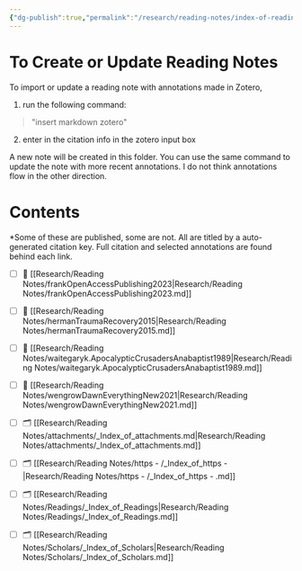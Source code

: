 ```yaml
---
{"dg-publish":true,"permalink":"/research/reading-notes/index-of-reading-notes/","tags":["MOC","gardenEntry"]}
---
```


# To Create or Update Reading Notes
To import or update a reading note with annotations made in Zotero, 
1. run the following command:
> "insert markdown zotero"
2. enter in the citation info in the zotero input box

A new note will be created in this folder.  You can use the same command to update the note with more recent annotations.  I do not think annotations flow in the other direction.

# Contents
*Some of these are published, some are not. All are titled by a auto-generated citation key.  Full citation and selected annotations are found behind each link. 


- [ ] 📄 [[Research/Reading Notes/frankOpenAccessPublishing2023\|Research/Reading Notes/frankOpenAccessPublishing2023.md]]
- [ ] 📄 [[Research/Reading Notes/hermanTraumaRecovery2015\|Research/Reading Notes/hermanTraumaRecovery2015.md]]
- [ ] 📄 [[Research/Reading Notes/waitegaryk.ApocalypticCrusadersAnabaptist1989\|Research/Reading Notes/waitegaryk.ApocalypticCrusadersAnabaptist1989.md]]
- [ ] 📄 [[Research/Reading Notes/wengrowDawnEverythingNew2021\|Research/Reading Notes/wengrowDawnEverythingNew2021.md]]
- [ ] 🗂️ [[Research/Reading Notes/attachments/_Index_of_attachments.md\|Research/Reading Notes/attachments/_Index_of_attachments.md]]
- [ ] 🗂️ [[Research/Reading Notes/https - /_Index_of_https - \|Research/Reading Notes/https - /_Index_of_https - .md]]
- [ ] 🗂️ [[Research/Reading Notes/Readings/_Index_of_Readings\|Research/Reading Notes/Readings/_Index_of_Readings.md]]
- [ ] 🗂️ [[Research/Reading Notes/Scholars/_Index_of_Scholars\|Research/Reading Notes/Scholars/_Index_of_Scholars.md]]

